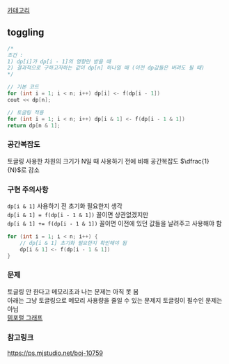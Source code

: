 [카테고리](/README.md)
## toggling
```cpp
/*
조건 :
1) dp[i]가 dp[i - 1]의 영향만 받을 때
2) 결과적으로 구하고자하는 값이 dp[n] 하나일 때 (이전 dp값들은 버려도 될 때)
*/

// 기본 코드
for (int i = 1; i < n; i++) dp[i] <- f(dp[i - 1])
cout << dp[n];

// 토글링 적용
for (int i = 1; i < n; i++) dp[i & 1] <- f(dp[i - 1 & 1])
return dp[n & 1];
```
### 공간복잡도
토글링 사용한 차원의 크기가 N일 때 사용하기 전에 비해 공간복잡도 $\dfrac{1}{N}$로 감소

### 구현 주의사항
`dp[i & 1]` 사용하기 전 초기화 필요한지 생각   
`dp[i & 1] = f(dp[i - 1 & 1])` 꼴이면 상관없겠지만   
`dp[i & 1] += f(dp[i - 1 & 1])` 꼴이면 이전에 있던 값들을 날려주고 사용해야 함   

```cpp
for (int i = 1; i < n; i++) {
    // dp[i & 1] 초기화 필요한지 확인해야 됨
    dp[i & 1] <- f(dp[i - 1 & 1])
}
```

### 문제
토글링 안 한다고 메모리초과 나는 문제는 아직 못 봄   
아래는 그냥 토글링으로 메모리 사용량을 줄일 수 있는 문제지 토글링이 필수인 문제는 아님   
[템포럴 그래프](https://www.acmicpc.net/problem/25953)   

### 참고링크
https://ps.mjstudio.net/boj-10759   